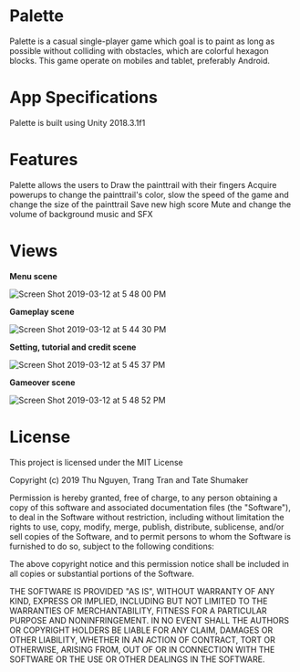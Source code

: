 # Palette
Palette is a casual single-player game which goal is to paint as long as possible without colliding with obstacles, which are colorful hexagon blocks. This game operate on mobiles and tablet, preferably Android.
# App Specifications
Palette is built using Unity 2018.3.1f1 
# Features
Palette allows the users to
    Draw the painttrail with their fingers
 	Acquire powerups to change the painttrail's color, slow the speed of the game and change the size of the painttrail
	Save new high score
	Mute and change the volume of background music and SFX
# Views

**Menu scene**

![Screen Shot 2019-03-12 at 5 48 00 PM](https://user-images.githubusercontent.com/40749903/54241469-0697e080-44ef-11e9-81d4-06e3b4ed528f.png)

**Gameplay scene**

![Screen Shot 2019-03-12 at 5 44 30 PM](https://user-images.githubusercontent.com/40749903/54241323-83768a80-44ee-11e9-8bf3-4c81868db367.png)

**Setting, tutorial and credit scene**

![Screen Shot 2019-03-12 at 5 45 37 PM](https://user-images.githubusercontent.com/40749903/54241376-b15bcf00-44ee-11e9-8b79-f4c7913fc8d8.png)

**Gameover scene**

![Screen Shot 2019-03-12 at 5 48 52 PM](https://user-images.githubusercontent.com/40749903/54241505-25967280-44ef-11e9-9560-0241a23f5307.png)


# License
This project is licensed under the MIT License

Copyright (c) 2019 Thu Nguyen, Trang Tran and Tate Shumaker

Permission is hereby granted, free of charge, to any person obtaining a copy of this software and associated documentation files (the "Software"), to deal in the Software without restriction, including without limitation the rights to use, copy, modify, merge, publish, distribute, sublicense, and/or sell copies of the Software, and to permit persons to whom the Software is furnished to do so, subject to the following conditions:

The above copyright notice and this permission notice shall be included in all copies or substantial portions of the Software.

THE SOFTWARE IS PROVIDED "AS IS", WITHOUT WARRANTY OF ANY KIND, EXPRESS OR IMPLIED, INCLUDING BUT NOT LIMITED TO THE WARRANTIES OF MERCHANTABILITY, FITNESS FOR A PARTICULAR PURPOSE AND NONINFRINGEMENT. IN NO EVENT SHALL THE AUTHORS OR COPYRIGHT HOLDERS BE LIABLE FOR ANY CLAIM, DAMAGES OR OTHER LIABILITY, WHETHER IN AN ACTION OF CONTRACT, TORT OR OTHERWISE, ARISING FROM, OUT OF OR IN CONNECTION WITH THE SOFTWARE OR THE USE OR OTHER DEALINGS IN THE SOFTWARE.
